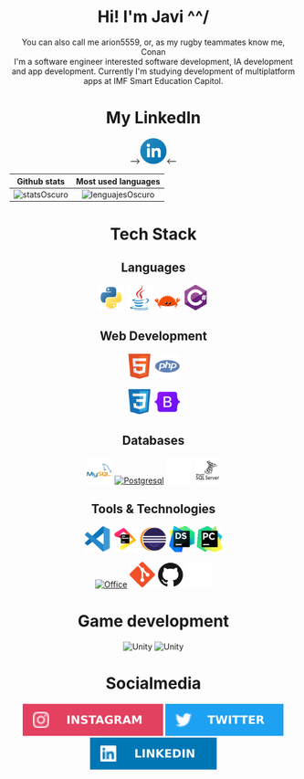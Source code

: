 <!-- 
	- Icons: https://devicon.dev/ 
	- A lot of stuff: https://github.com/VeroMoreno/readme-deadlines/blob/master/README-personal.md
	- Good looking stats: https://github.com/anuraghazra/github-readme-stats
	- Shields for states and media: https://shields.io/
									https://dev.to/envoy_/150-badges-for-github-pnk
-->
<div id="content" align="center">

# Hi! I'm Javi ^^/
You can also call me arion5559, or, as my rugby teammates know me, Conan <br>
I'm a software engineer interested software development, IA development and app development. Currently I'm studying development of multiplatform apps at IMF Smart Education Capitol.

# My LinkedIn
--><a href="https://www.linkedin.com/in/javier-campos-penas/"><img width="9%" src="imgs/linkedin.png" alt="LinkedIn"/></a><--



|        Github stats         |         Most used languages          |
| :-------------------------: | :----------------------------------: |
| ![statsOscuro][statsOscuro] | ![lenguajesOscuro][lenguajesOscuro]  |

[statsOscuro]: https://github-readme-stats.vercel.app/api?username=arion5559&show_icons=true&hide_title=true&hide=issues&theme=blueberry&hide_border=true&border_radius=2%#gh-dark-mode-only

[statsClaros]: https://github-readme-stats.vercel.app/api?username=arion5559&show_icons=true&hide_title=true&theme=buefy&hide_border=true&border_radius=2%#gh-light-mode-only

[lenguajesOscuro]: https://github-readme-stats.vercel.app/api/top-langs/?username=arion5559&layout=compact&hide_title=true&theme=blueberry&hide_border=true&border_radius=2%&langs_count=6#gh-dark-mode-only

[lenguajesClaro]: https://github-readme-stats.vercel.app/api/top-langs/?username=arion5559&layout=compact&hide_title=true&theme=buefy&hide_border=true&border_radius=2%&langs_count=6#gh-light-mode-only

# Tech Stack
## Languages
<a href="https://www.python.org/"><img width="9%" src="imgs/python-original.svg" alt="Python"/></a>
<a href="https://www.java.com/"><img width="9%" src="imgs/java-original.svg" alt="Java"/></a>
<a href="https://go.dev/"><img width="9%" src="imgs/ferris-rust.png" alt="Rust"/></a>
<a href="https://docs.microsoft.com/en-gb/dotnet/csharp/"><img width="9%"  src="imgs/csharp-original.svg" alt="CSharp"/></a>

## Web Development
<!-- Structure and logic -->
<a href="https://dev.w3.org/html5/spec-LC/"><img width="9%" src="imgs/html5-original.svg" alt="HTML"/></a>
<a href="https://www.php.net/"><img width="9%" src="imgs/php-plain.svg" alt="PHP"/></a>

<!-- Styles -->
<a href="https://developer.mozilla.org/es/docs/Web/CSS"><img width="9%" src="imgs/css3-original.svg" alt="CSS"/></a>
<a href="https://getbootstrap.com/"><img width="9%" src="imgs/bootstrap-original.svg" alt="Bootstrap"/></a>

## Databases
<a href="https://www.mysql.com/"><img width="9%" src="imgs/mysql-original-wordmark.svg" alt="MySQL"/></a>
<a href="https://www.postgresql.org/"><img width="9%" src="imgs/postgresql-plain.svg" alt="Postgresql"/></a>
<img width="9%" src="imgs/microsoftsqlserver-plain-wordmark-ligth.svg#gh-dark-mode-only" alt="Microsoft SQL Server"/>
<img width="9%" src="imgs/microsoftsqlserver-plain-wordmark-dark.svg#gh-light-mode-only" alt="Microsoft SQL Server"/>

## Tools & Technologies
<a href="https://code.visualstudio.com/"><img width="9%" src="imgs/vscode-original.svg" alt="Visual Studio Code"/></a>
<a href="https://www.jetbrains.com/"><img width="9%" src="imgs/jetbrains-original.svg" alt="JetBrains"/></a>
<a href="https://www.eclipse.org/downloads/"><img width="9%" src="imgs/Eclipse-Luna-Logo.svg" alt="Eclipse"/></a>
<a href="https://visualstudio.com/"><img width="9%" src="imgs/dataspell.svg" alt="DataSpell"/></a>
<a href="https://docker.com/"><img width="9%" src="imgs/pycharm.png" alt="PyCharm"/></a>

<a href="https://www.office.com/"><img width="9%" src="imgs/Microsoft_Office_logo_(2019–present).svg" alt="Office"/></a>
<a href="https://git-scm.com/"><img width="9%" src="imgs/git-original.svg" alt="Git"/></a>
<img width="9%" src="imgs/github-dark.svg#gh-light-mode-only" alt="Github"/>
<img width="9%" src="imgs/github-ligth.svg#gh-dark-mode-only" alt="Github"/>

# Game development
<img width="9%" src="imgs/unity-light.svg#gh-light-mode-only" alt="Unity"/>
<img width="9%" src="imgs/unity-dark.svg#gh-dark-mode-only" alt="Unity"/>



# Socialmedia
<a href="https://www.instagram.com/neuralconan/"><img height="9%" src="imgs/Instagram-badges.svg" alt="Instagram"/></a>
<a href="https://twitter.com/neuralconan"><img height="9%" src="imgs/TWITTER_badge.svg" alt="Twitter"/></a>
<a href="https://www.linkedin.com/in/javier-campos-penas/"><img height="9%" src="imgs/LinkedIn_badge.svg" alt="LinkedIn"/></a>
